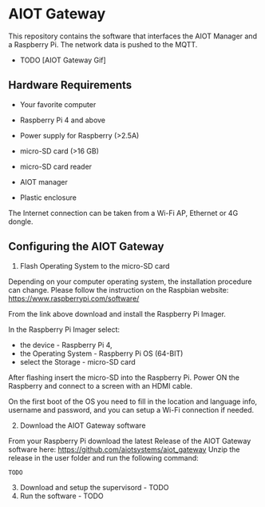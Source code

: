 # AIOT Gateway

This repository contains the software that interfaces the AIOT Manager and a Raspberry Pi.
The network data is pushed to the MQTT.

- TODO [AIOT Gateway Gif]

## Hardware Requirements

- Your favorite computer

- Raspberry Pi 4 and above

- Power supply for Raspberry (>2.5A)

- micro-SD card (>16 GB)

- micro-SD card reader

- AIOT manager

- Plastic enclosure

The Internet connection can be taken from a Wi-Fi AP, Ethernet or 4G dongle.

## Configuring the AIOT Gateway

1. Flash Operating System to the micro-SD card

Depending on your computer operating system, the installation procedure can change. 
Please follow the instruction on the Raspbian website: https://www.raspberrypi.com/software/

From the link above download and install the Raspberry Pi Imager.

In the Raspberry Pi Imager select:
- the device           - Raspberry Pi 4,  
- the Operating System - Raspberry Pi OS (64-BIT)
- select the Storage   - micro-SD card

After flashing insert the micro-SD into the Raspberry Pi. 
Power ON the Raspberry and connect to a screen with an HDMI cable.

On the first boot of the OS you need to fill in the location and language info, username and password, and you can setup a Wi-Fi connection if needed.

2. Download the AIOT Gateway software 

From your Raspberry Pi download the latest Release of the AIOT Gateway software here: https://github.com/aiotsystems/aiot_gateway
Unzip the release in the user folder and run the following command:

`TODO`

3. Download and setup the supervisord - TODO
4. Run the software - TODO

